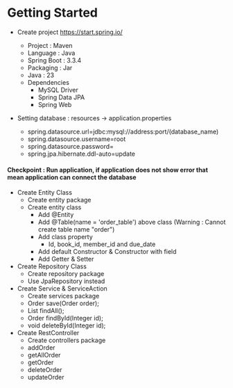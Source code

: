 # Getting Started
* Create project  https://start.spring.io/
  * Project : Maven
  * Language : Java
  * Spring Boot : 3.3.4
  * Packaging : Jar
  * Java : 23
  * Dependencies
    * MySQL Driver
    * Spring Data JPA
    * Spring Web

* Setting database : resources → application.properties
  * spring.datasource.url=jdbc:mysql://address:port/(database_name)
  * spring.datasource.username=root
  * spring.datasource.password=
  * spring.jpa.hibernate.ddl-auto=update

#### Checkpoint : Run application, if application does not show error that mean application can connect the database

* Create Entity Class
  * Create entity package
  * Create entity class
    * Add @Entity
    * Add @Table(name = 'order_table') above class (Warning : Cannot create table name "order")
    * Add class property
      * Id, book_id, member_id and due_date
    * Add default Constructor & Constructor with field
    * Add Getter & Setter
* Create Repository Class
  * Create repository package
  * Use JpaRepository instead
* Create Service & ServiceAction
  * Create services package
  * Order save(Order order);
  * List<Order> findAll();
  * Order findById(Integer id);
  * void deleteById(Integer id);
* Create RestController
  * Create controllers package
  * addOrder
  * getAllOrder
  * getOrder
  * deleteOrder
  * updateOrder